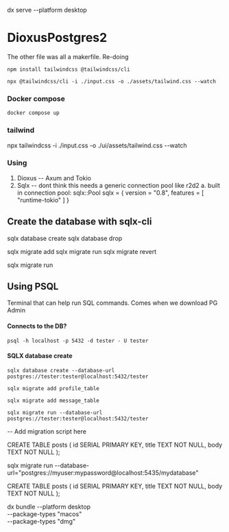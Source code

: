 <!-- @format -->

dx serve --platform desktop

# DioxusPostgres2

The other file was all a makerfile. Re-doing

```
npm install tailwindcss @tailwindcss/cli
```

```
npx @tailwindcss/cli -i ./input.css -o ./assets/tailwind.css --watch
```

### Docker compose

```
docker compose up
```

<!-- @format -->

### tailwind

npx tailwindcss -i ./input.css -o ./ui/assets/tailwind.css --watch

### Using

1. Dioxus -- Axum and Tokio
2. Sqlx -- dont think this needs a generic connection pool like r2d2
   a. built in connection pool: sqlx::Pool
   sqlx = { version = "0.8", features = [ "runtime-tokio" ] }

## Create the database with sqlx-cli

sqlx database create
sqlx database drop

sqlx migrate add <name>
sqlx migrate run
sqlx migrate revert

sqlx migrate run

## Using PSQL

Terminal that can help run SQL commands. Comes when we download PG Admin

#### Connects to the DB?

```
psql -h localhost -p 5432 -d tester - U tester
```

#### SQLX database create

```
sqlx database create --database-url postgres://tester:tester@localhost:5432/tester
```

```
sqlx migrate add profile_table
```

```
sqlx migrate add message_table
```

```
sqlx migrate run --database-url postgres://tester:tester@localhost:5432/tester
```

-- Add migration script here

CREATE TABLE posts (
id SERIAL PRIMARY KEY,
title TEXT NOT NULL,
body TEXT NOT NULL
);

sqlx migrate run --database-url="postgres://myuser:mypassword@localhost:5435/mydatabase"

CREATE TABLE posts (
id SERIAL PRIMARY KEY,
title TEXT NOT NULL,
body TEXT NOT NULL
);

dx bundle --platform desktop \
 --package-types "macos" \
 --package-types "dmg"
